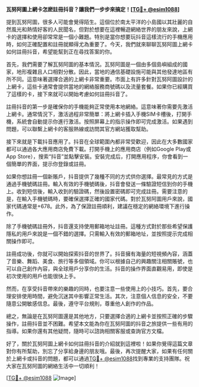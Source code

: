 **瓦努阿圖上網卡怎麽註冊抖音？讓我們一步步來搞定！[[TG💪+ @esim1088](https://t.me/s/esim1088)]**

提到瓦努阿圖，很多人可能會覺得陌生。這個位於南太平洋的小島國以其壯麗的自然風光和熱情好客的人民聞名，但對於想要在這裡暢遊網絡世界的朋友來說，上網卡的選擇和使用卻常常是一個小難題。特別是當你想要玩抖音這樣流行的手機應用時，如何正確配置和註冊就顯得尤為重要了。今天，我們就來聊聊瓦努阿圖上網卡如何註冊抖音，希望能幫到正在尋找答案的你。

首先，我們需要了解瓦努阿圖的基本情況。瓦努阿圖是一個由多個島嶼組成的國家，地形複雜且人口相對分散。因此，當地的通信基礎設施可能與其他發達地區有所不同。這意味著選擇合適的上網卡非常重要。市面上有許多針對瓦努阿圖設計的上網卡，這些卡通常會提供當地的網絡服務商號碼以及流量套餐。如果你已經購買了這樣的卡，接下來就可以開始考慮如何註冊抖音了。

註冊抖音的第一步是確保你的手機能夠正常使用本地網絡。這意味著你需要先激活上網卡。通常情況下，激活過程非常簡單：將上網卡插入手機SIM卡槽後，打開手機，系統會自動提示你進行激活。按照屏幕上的指示操作即可完成激活。如果遇到問題，可以聯繫上網卡的客服熱線或訪問其官方網站獲取幫助。

接下來就是下載抖音應用了。抖音在全球範圍內都非常受歡迎，因此在大多數國家都可以通過各大應用商店免費下載。打開手機上的應用商店（例如Google Play或App Store），搜索“抖音”並點擊安裝。安裝完成后，打開應用程序，你會看到一個簡單的界面，提示你登錄或註冊。

如果你想註冊一個新賬戶，抖音提供了幾種不同的方式供你選擇。最常見的方式是通過手機號碼註冊。輸入有效的手機號碼後，抖音會發送一條驗證短信到你的手機上。收到短信後，輸入收到的驗證碼，然後設置密碼即可完成註冊。需要注意的是，在輸入手機號碼時，要確保選擇正確的國家代碼。對於瓦努阿圖用戶來說，國家代碼通常是+678。此外，為了保證註冊順利，建議在穩定的網絡環境下進行操作。

除了手機號碼註冊外，抖音還支持使用郵箱地址註冊。這種方式對於那些希望保護隱私的用戶來說是一個不錯的選擇。只需輸入有效的郵箱地址，並按照提示完成相關操作即可。

註冊成功後，你就可以開始探索抖音的世界了。抖音擁有海量的短視頻內容，涵蓋了音樂、舞蹈、美食、旅行等多個領域。你可以根據自己的興趣關注相關賬號，也可以自己創作內容，與全球用戶分享你的生活。抖音的操作界面直觀易用，即使是初次使用的用戶也能很快上手。

然而，在享受抖音帶來的樂趣的同時，也要注意一些使用上的小技巧。首先，要合理安排使用時間，避免沉迷其中影響正常生活。其次，注意個人信息的安全，不要隨意公開敏感信息。最後，遵守平台規則，尊重他人創作的作品。

總之，無論是在瓦努阿圖還是其他地方，只要選擇合適的上網卡並按照正確的步驟操作，註冊抖音並不困難。希望本文能為你在瓦努阿圖的抖音之旅提供一些有用的指導。如果你還有其他疑問，隨時可以諮詢相關客服或查詢官方文檔。

好了，關於瓦努阿圖上網卡如何註冊抖音的介紹就到這裡啦！如果你覺得這篇文章對你有所幫助，別忘了分享給身邊的朋友哦。最後，再次提醒大家，如果有任何關於上網卡或抖音的問題，都可以通過[TG💪+ @esim1088](https://t.me/s/esim1088)找到專業的支持團隊。祝大家在瓦努阿圖的網絡生活中一切順利！

[[TG💪+ @esim1088](https://t.me/s/esim1088) ![Image](https://i.postimg.cc/4NQfJmqS/Snipaste-2025-05-13-00-14-12.png)]